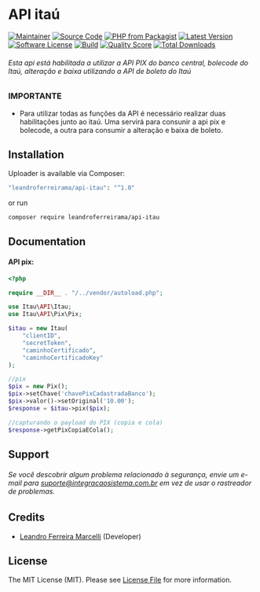 # API itaú

[![Maintainer](http://img.shields.io/badge/maintainer-@leandroferreirama-blue.svg?style=flat-square)](https://twitter.com/leandroferreirama)
[![Source Code](http://img.shields.io/badge/source-leandroferreirama/api-itau-blue.svg?style=flat-square)](https://github.com/leandroferreirama/api-itau)
[![PHP from Packagist](https://img.shields.io/packagist/php-v/leandroferreirama/api-itau.svg?style=flat-square)](https://packagist.org/packages/leandroferreirama/api-itau)
[![Latest Version](https://img.shields.io/github/release/leandroferreirama/api-itau.svg?style=flat-square)](https://github.com/leandroferreirama/api-itau/releases)
[![Software License](https://img.shields.io/badge/license-MIT-brightgreen.svg?style=flat-square)](LICENSE)
[![Build](https://img.shields.io/scrutinizer/build/g/leandroferreirama/api-itau.svg?style=flat-square)](https://scrutinizer-ci.com/g/leandroferreirama/api-itau)
[![Quality Score](https://img.shields.io/scrutinizer/g/leandroferreirama/api-itau.svg?style=flat-square)](https://scrutinizer-ci.com/g/leandroferreirama/api-itau)
[![Total Downloads](https://img.shields.io/packagist/dt/leandroferreirama/api-itau.svg?style=flat-square)](https://packagist.org/packages/leandroferreirama/api-itau)

###### Esta api está habilitada a utilizar a API PIX do banco central, bolecode do Itaú, alteração e baixa utilizando a API de boleto do Itaú

### IMPORTANTE

- Para utilizar todas as funções da API é necessário realizar duas habilitações junto ao itaú. Uma servirá para consunir a api pix e bolecode, a outra para consumir a alteração e baixa de boleto.

## Installation

Uploader is available via Composer:

```bash
"leandroferreirama/api-itau": "^1.0"
```

or run

```bash
composer require leandroferreirama/api-itau
```

## Documentation

#### API pix:

```php
<?php

require __DIR__ . "/../vendor/autoload.php";

use Itau\API\Itau;
use Itau\API\Pix\Pix;

$itau = new Itau(
    "clientID",
    "secretToken",
    "caminhoCertificado",
    "caminhoCertificadoKey"
);

//pix
$pix = new Pix();
$pix->setChave('chavePixCadastradaBanco');
$pix->valor()->setOriginal('10.00');
$response = $itau->pix($pix);

//capturando o payload do PIX (copia e cola)
$response->getPixCopiaECola();
```

## Support

###### Se você descobrir algum problema relacionado à segurança, envie um e-mail para suporte@integracaosistema.com.br em vez de usar o rastreador de problemas.

## Credits

- [Leandro Ferreira Marcelli](https://github.com/leandroferreirama) (Developer)

## License

The MIT License (MIT). Please see [License File](https://github.com/leandroferreirama/api-itau/blob/master/LICENSE) for more information.